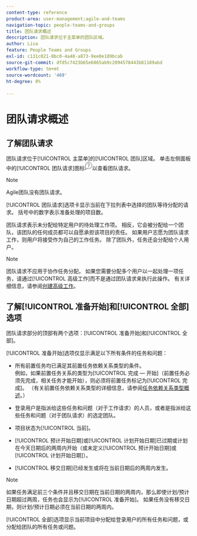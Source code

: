 ```yaml
---
content-type: reference
product-area: user-management;agile-and-teams
navigation-topic: people-teams-and-groups
title: 团队请求概述
description: 团队请求位于主菜单的团队区域。
author: Lisa
feature: People Teams and Groups
exl-id: c131c021-8bc0-4a48-a873-9ee0e189bcab
source-git-commit: dfd5c7423b65e6065ab9c2094578443b81189abd
workflow-type: tm+mt
source-wordcount: '469'
ht-degree: 0%

---
```


# 团队请求概述

## 了解团队请求

团队请求位于[!UICONTROL 主菜单]的[!UICONTROL 团队]区域。 单击左侧面板中的[!UICONTROL 团队请求]图标![请求图标](assets/request-icon.png)以查看团队请求。

>[!NOTE]
>
>Agile团队没有团队请求。

[!UICONTROL 团队请求]选项卡显示当前在下拉列表中选择的团队等待分配的请求。 括号中的数字表示准备处理的项目数。

团队请求表示未分配给特定用户的待处理工作项。 相反，它会被分配给一个团队，该团队的任何成员都可以自愿承担该项目的责任。 如果用户志愿为团队请求工作，则用户将接受作为自己的工作任务。 除了团队外，任务还会分配给个人用户。

>[!NOTE]
>
>团队请求不应用于协作任务分配。 如果您需要分配多个用户以一起处理一项任务，请通过[!UICONTROL 高级工作]而不是通过团队请求来执行此操作。 有关详细信息，请参阅[创建高级工作](../../manage-work/tasks/assign-tasks/create-advanced-assignments.md)。

## 了解[!UICONTROL 准备开始]和[!UICONTROL 全部]选项

团队请求部分的顶部有两个选项：[!UICONTROL 准备开始]和[!UICONTROL 全部]。

[!UICONTROL 准备开始]选项仅显示满足以下所有条件的任务和问题：

* 所有前置任务均已满足其前置任务依赖关系类型的条件。\
  例如，如果前置任务关系的类型为[!UICONTROL 完成 — 开始]（前置任务必须先完成，相关任务才能开始），则必须将前置任务标记为[!UICONTROL 完成]。 （有关前置任务依赖关系类型的详细信息，请参阅[任务依赖关系类型概述](../../manage-work/tasks/use-prdcssrs/task-dependency-types.md)。）

* 登录用户是指派给这些任务和问题（对于工作请求）的人员，或者是指派给这些任务和问题（对于团队请求）的选定团队。
* 项目状态为[!UICONTROL 当前]。
* [!UICONTROL 预计开始日期]或[!UICONTROL 计划开始日期]已过期或计划在今天日期后的两周内开始（或未定义[!UICONTROL 预计开始日期]或[!UICONTROL 计划开始日期]）。
* [!UICONTROL 移交日期]已经发生或将在当前日期后的两周内发生。

>[!NOTE]
>
>如果任务满足前三个条件并且移交日期在当前日期的两周内，那么即使计划/预计日期超过两周，任务也会显示为[!UICONTROL 准备开始]。 如果任务没有移交日期，则计划/预计日期必须在当前日期的两周内。

[!UICONTROL 全部]选项显示当前项目中分配给登录用户的所有任务和问题，或分配给团队的所有任务或问题。
